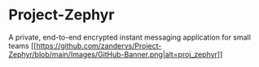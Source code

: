 # Project-Zephyr
 A private, end-to-end encrypted instant messaging application for small teams
[[https://github.com/zandervs/Project-Zephyr/blob/main/Images/GitHub-Banner.png|alt=proj_zephyr]]
